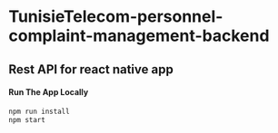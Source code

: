 # TunisieTelecom-personnel-complaint-management-backend

## Rest API for react native app

#### Run The App Locally

```sh
npm run install
npm start
```

